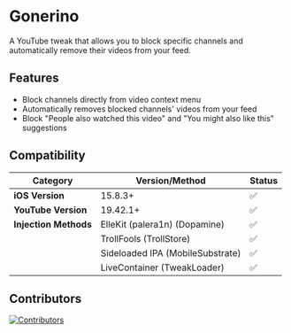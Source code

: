 # Gonerino

A YouTube tweak that allows you to block specific channels and automatically remove their videos from your feed.

## Features

- Block channels directly from video context menu
- Automatically removes blocked channels' videos from your feed
- Block "People also watched this video" and "You might also like this" suggestions

## Compatibility

| Category | Version/Method | Status |
|----------|---------------|---------|
| **iOS Version** | 15.8.3+ | ✅ |
| **YouTube Version** | 19.42.1+ | ✅ |
| **Injection Methods** | ElleKit (palera1n) (Dopamine) | ✅ |
| | TrollFools (TrollStore) | ✅ |
| | Sideloaded IPA (MobileSubstrate) | ✅ |
| | LiveContainer (TweakLoader) | ✅ |

## Contributors

[![Contributors](https://contrib.rocks/image?repo=castdrian/Gonerino)](https://github.com/castdrian/Gonerino/graphs/contributors)
